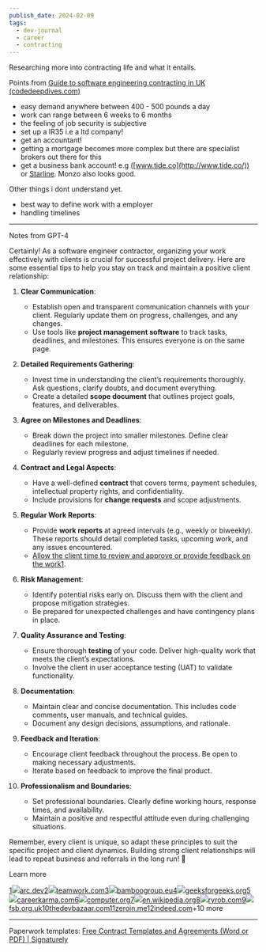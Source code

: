 ```yaml
---
publish_date: 2024-02-09
tags:
  - dev-journal
  - career
  - contracting
---
```

Researching more into contracting life and what it entails.

Points from [Guide to software engineering contracting in UK (codedeepdives.com)](https://codedeepdives.com/blog/guide-to-software-engineer-contracting-in-uk)

- easy demand anywhere between 400 - 500 pounds a day
- work can range between 6 weeks to 6 months
- the feeling of job security is subjective
- set up a IR35 i.e a ltd company!
- get an accountant!
- getting a mortgage becomes more complex but there are specialist brokers out there for this
- get a business bank account! e.g ([www.tide.co](http://www.tide.co/)) or [Starline](https://www.starlingbank.com/business-account/). Monzo also looks good.

Other things i dont understand yet.

- best way to define work with a employer
- handling timelines

--- 
Notes from GPT-4

Certainly! As a software engineer contractor, organizing your work effectively with clients is crucial for successful project delivery. Here are some essential tips to help you stay on track and maintain a positive client relationship:

1. **Clear Communication**:
    
    - Establish open and transparent communication channels with your client. Regularly update them on progress, challenges, and any changes.
    - Use tools like **project management software** to track tasks, deadlines, and milestones. This ensures everyone is on the same page.
2. **Detailed Requirements Gathering**:
    
    - Invest time in understanding the client’s requirements thoroughly. Ask questions, clarify doubts, and document everything.
    - Create a detailed **scope document** that outlines project goals, features, and deliverables.
3. **Agree on Milestones and Deadlines**:
    
    - Break down the project into smaller milestones. Define clear deadlines for each milestone.
    - Regularly review progress and adjust timelines if needed.
4. **Contract and Legal Aspects**:
    
    - Have a well-defined **contract** that covers terms, payment schedules, intellectual property rights, and confidentiality.
    - Include provisions for **change requests** and scope adjustments.
5. **Regular Work Reports**:
    
    - Provide **work reports** at agreed intervals (e.g., weekly or biweekly). These reports should detail completed tasks, upcoming work, and any issues encountered.
    - [Allow the client time to review and approve or provide feedback on the work](https://arc.dev/employer-blog/freelance-developer-contract/)[1](https://arc.dev/employer-blog/freelance-developer-contract/).
6. **Risk Management**:
    
    - Identify potential risks early on. Discuss them with the client and propose mitigation strategies.
    - Be prepared for unexpected challenges and have contingency plans in place.
7. **Quality Assurance and Testing**:
    
    - Ensure thorough **testing** of your code. Deliver high-quality work that meets the client’s expectations.
    - Involve the client in user acceptance testing (UAT) to validate functionality.
8. **Documentation**:
    
    - Maintain clear and concise documentation. This includes code comments, user manuals, and technical guides.
    - Document any design decisions, assumptions, and rationale.
9. **Feedback and Iteration**:
    
    - Encourage client feedback throughout the process. Be open to making necessary adjustments.
    - Iterate based on feedback to improve the final product.
10. **Professionalism and Boundaries**:
    
    - Set professional boundaries. Clearly define working hours, response times, and availability.
    - Maintain a positive and respectful attitude even during challenging situations.

Remember, every client is unique, so adapt these principles to suit the specific project and client dynamics. Building strong client relationships will lead to repeat business and referrals in the long run! 🌟

Learn more

[1![](blob:https://edgeservices.bing.com/d7785f36-4a31-40c6-ba2f-48ed982c73c3)arc.dev](https://arc.dev/employer-blog/freelance-developer-contract/)[2![](blob:https://edgeservices.bing.com/4864f274-a7ec-4ddf-bb47-5ab764a60009)teamwork.com](https://www.teamwork.com/blog/software-engineering-processes/)[3![](blob:https://edgeservices.bing.com/69e401e4-aa96-4a14-b530-02d5055ca3fc)bamboogroup.eu](https://bamboogroup.eu/article/how-to-handle-the-3-types-of-clients-in-software-development/)[4![](blob:https://edgeservices.bing.com/03c6e775-987c-44b0-8a53-be58f6cdca20)geeksforgeeks.org](https://www.geeksforgeeks.org/software-processes-in-software-engineering/)[5![](blob:https://edgeservices.bing.com/ae3864b4-0824-4059-bd70-6d9d1c9a8ec0)careerkarma.com](https://careerkarma.com/blog/software-engineering-processes/)[6![](blob:https://edgeservices.bing.com/f9320d36-35f2-4d46-ae50-db36fc202b59)computer.org](https://www.computer.org/resources/software-engineering-process/)[7![](blob:https://edgeservices.bing.com/83292faf-7329-4aa9-9f3a-120eb7537e35)en.wikipedia.org](https://en.wikipedia.org/wiki/Software_development_process)[8![](blob:https://edgeservices.bing.com/97006091-59e9-4f1f-99b2-500a28ee748b)ryrob.com](https://www.ryrob.com/freelance-contract/)[9![](blob:https://edgeservices.bing.com/7bda54ab-fd0c-485a-a922-c2e3a1323369)fsb.org.uk](https://www.fsb.org.uk/resources-page/how-to-write-a-freelance-contract.html)[10thedevbazaar.com](https://www.thedevbazaar.com/blog/how-to-handle-the-3-types-of-clients-in-software-development)[11zeroin.me](https://zeroin.me/blog/how-to-find-clients-for-software-company/)[12indeed.com](https://www.indeed.com/career-advice/career-development/types-of-clients)+10 more


---

Paperwork templates:
[Free Contract Templates and Agreements (Word or PDF) | Signaturely](https://signaturely.com/contracts/)
